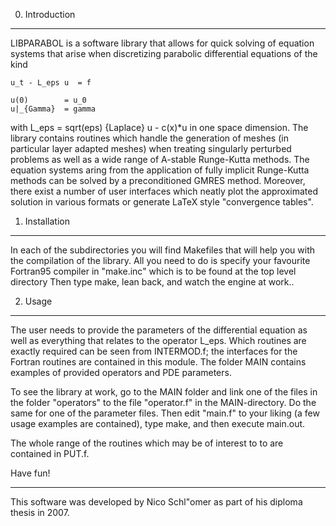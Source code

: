 0. Introduction
---------------

LIBPARABOL is a software library that allows for quick solving of equation
systems that arise when discretizing parabolic differential equations of the
kind

    u_t - L_eps u  = f

    u(0)        = u_0
    u|_{Gamma}  = gamma

with L_eps = sqrt(eps) {Laplace} u - c(x)*u in one space dimension.
The library contains routines which handle the generation
of meshes (in particular layer adapted meshes) when treating singularly perturbed
problems as well as a wide range of A-stable Runge-Kutta methods. The
equation systems aring from the application of fully implicit Runge-Kutta
methods can be solved by a preconditioned GMRES method. Moreover, there
exist a number of user interfaces which neatly plot the approximated solution
in various formats or generate LaTeX style "convergence tables".



1. Installation
---------------
In each of the subdirectories you will find Makefiles that will help you with
the compilation of the library. All you need to do is specify your favourite
Fortran95 compiler in "make.inc" which is to be found at the top level directory
Then type make, lean back, and watch the engine at work..


2. Usage
---------
The user needs to provide the parameters of the differential equation as well 
as everything that relates to the operator L_eps. Which routines are exactly
required can be seen from INTERMOD.f; the interfaces for the Fortran routines
are contained in this module.
The folder MAIN contains examples of provided operators and PDE parameters.

To see the library at work, go to the MAIN folder and link one of the files
in the folder "operators" to the file "operator.f" in the MAIN-directory. Do
the same for one of the parameter files. Then edit "main.f" to your liking
(a few usage examples are contained), type make, and then execute main.out.

The whole range of the routines which may be of interest to to are contained
in PUT.f.

Have fun!


----------------------------------------------------------------------------
This software was developed by Nico Schl"omer as part of his diploma
thesis in 2007.
